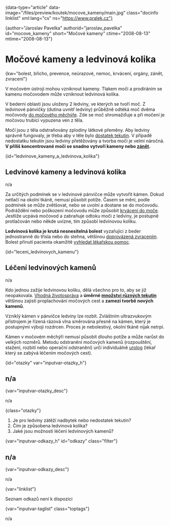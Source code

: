 
{data-type="article" data-image="/files/preview/koutek/mocove_kameny/main.jpg" class="docinfo linklist" xml:lang="cs" ns="https://www.pralek.cz"}

{author="Jaroslav Pavelka" authorid="jaroslav\_pavelka" id="mocove\_kameny" short="Močové kameny" ctime="2008-08-13" mtime="2008-08-13"}

# Močové kameny a ledvinová kolika

<!-- generated attribute kw by user_udpatekw.sh on 2019-01-10, do not edit -->

{kw="bolest, břicho, prevence, neúrazové, nemoc, krvácení, orgány, zánět, zvracení"}

V močovém ústrojí mohou vzniknout kameny. Tlakem moči a prodíráním se kamenu močovodem může vzniknout ledvinová kolika.

V bederní oblasti jsou uloženy 2 ledviny, ve kterých se tvoří moč. Z ledvinové pánvičky (dutina uvnitř ledviny) průběžně odtéká moč dvěma močovody [do močového měchýře][1]. Zde se moč shromažďuje a při močení je močovou trubicí vypuzena ven z těla.

Močí jsou z těla odstraňovány zplodiny látkové přeměny. Aby ledviny správně fungovaly, je třeba aby v těle bylo [dostatek tekutin][2]. V případě nedostatku tekutin jsou ledviny přetěžovány a tvorba moči je velmi náročná. **V příliš koncentrované moči se snadno vytvoří kameny nebo [zánět][3].**

{id="ledvinove\_kameny\_a\_ledvinova\_kolika"}

## Ledvinové kameny a ledvinová kolika

n/a

Za určitých podmínek se v ledvinové pánvičce může vytvořit kámen. Dokud netlačí na okolní tkáně, nemusí působit potíže. Časem se mění, podle podmínek se může zvětšovat, nebo se uvolní a dostane se do močovodu. Podráždění nebo poškození močovodu může způsobit [krvácení do moče][4]. Jestliže ucpává močovod a zabraňuje odtoku moči z ledviny, je postupně protlačován nebo někde uvízne, tím způsobí ledvinovou koliku.

**Ledvinová kolika je krutá nesnesitelná bolest** vyzařující z beder jednostranně do třísla nebo do stehna, většinou [doprovázená zvracením][5]. Bolest přinutí pacienta okamžitě [vyhledat lékařskou pomoc][6].

{id="leceni\_ledvinovych\_kamenu"}

## Léčení ledvinových kamenů

n/a

Kdo jednou zažije ledvinovou koliku, dělá všechno pro to, aby se již neopakovala. [Vhodná životospráva][7] a **úměrné [množství různých tekutin][8]** většinou zajistí proplachování močových cest a **zamezí tvorbě nových kamenů**.

Vzniklý kámen v pánvičce ledviny lze rozbít. Zvláštním ultrazvukovým přístrojem je řízená rázová vlna směrována přesně na kámen, který je postupnými výboji rozdrcen. Proces je nebolestivý, okolní tkáně nijak netrpí.

Kámen v močovém měchýři nemusí působit dlouho potíže a může narůst do velkých rozměrů. Metodu odstranění močových kamenů (rozpouštění, stažení, rozbití nebo operační odstranění) určí individuálně [urolog][6] (lékař který se zabývá léčením močových cest).

{id="otazky" var="inputvar-otazky_h"}

## n/a

{var="inputvar-otazky_desc"}

n/a

{class="otazky"}

  1. Je pro ledviny zátěží nadbytek nebo nedostatek tekutin?
  2. Čím je způsobena ledvinová kolika?
  3. Jaké jsou možnosti léčení ledvinových kamenů?

{var="inputvar-odkazy_h" id="odkazy" class="filter"}

## n/a

{var="inputvar-odkazy_desc"}

n/a

{var="linklist"}

Seznam odkazů není k dispozici

{var="inputvar-taglist" class="toptags"}

n/a

 [1]: zanet_mocoveho_mechyre
 [2]: teplota
 [3]: mikroorganizmy
 [4]: mytus_o_rakovine
 [5]: funkcni_poruchy_traveni
 [6]: nalehavost_lekarskeho_vysetreni
 [7]: stravovaci_navyky
 [8]: vodni_rezim


